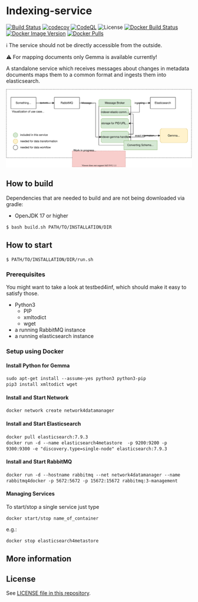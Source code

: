 # Indexing-service

[![Build Status](https://github.com/kit-data-manager/indexing-service/actions/workflows/gradle.yml/badge.svg)](https://github.com/kit-data-manager/indexing-service/actions/workflows/gradle.yml)
[![codecov](https://codecov.io/gh/kit-data-manager/indexing-service/graph/badge.svg)](https://codecov.io/gh/kit-data-manager/indexing-service)
[![CodeQL](https://github.com/kit-data-manager/indexing-service/actions/workflows/codeql-analysis.yml/badge.svg)](https://github.com/kit-data-manager/indexing-service/actions/workflows/codeql-analysis.yml)
![License](https://img.shields.io/github/license/kit-data-manager/indexing-service.svg)
[![Docker Build Status](https://img.shields.io/docker/automated/kitdm/indexing-service)](https://hub.docker.com/r/kitdm/indexing-service/tags)
[![Docker Image Version](https://img.shields.io/docker/v/kitdm/indexing-service/latest)](https://hub.docker.com/r/kitdm/indexing-service/tags)
[![Docker Pulls](https://img.shields.io/docker/pulls/kitdm/indexing-service)](https://hub.docker.com/r/kitdm/indexing-service/tags)


:information_source:
The service should not be directly accessible from the outside. 

:warning:
For mapping documents only Gemma is available currently!

A standalone service which receives messages about changes in metadata documents maps them to a common format and ingests them into elasticsearch.

![Visualization of use case structure.](use-case.drawio.svg)


## How to build

Dependencies that are needed to build and are not being downloaded via gradle:

- OpenJDK 17 or higher
```
$ bash build.sh PATH/TO/INSTALLATION/DIR
```
## How to start
```
$ PATH/TO/INSTALLATION/DIR/run.sh
```

### Prerequisites

You might want to take a look at testbed4inf, which should make it easy to satisfy those.

- Python3
  - PIP
  - xmltodict
  - wget
- a running RabbitMQ instance 
- a running elasticsearch instance

### Setup using Docker
#### Install Python for Gemma
```
sudo apt-get install --assume-yes python3 python3-pip 
pip3 install xmltodict wget
```

#### Install and Start Network
```
docker network create network4datamanager
```

#### Install and Start Elasticsearch
```
docker pull elasticsearch:7.9.3
docker run -d --name elasticsearch4metastore  -p 9200:9200 -p 9300:9300 -e "discovery.type=single-node" elasticsearch:7.9.3
```

#### Install and Start RabbitMQ
```
docker run -d --hostname rabbitmq --net network4datamanager --name rabbitmq4docker -p 5672:5672 -p 15672:15672 rabbitmq:3-management
```
#### Managing Services
To start/stop a single service just type
```
docker start/stop name_of_container
```
e.g.:
```
docker stop elasticsearch4metastore
```


## More information

## License

See [LICENSE file in this repository](LICENSE).
